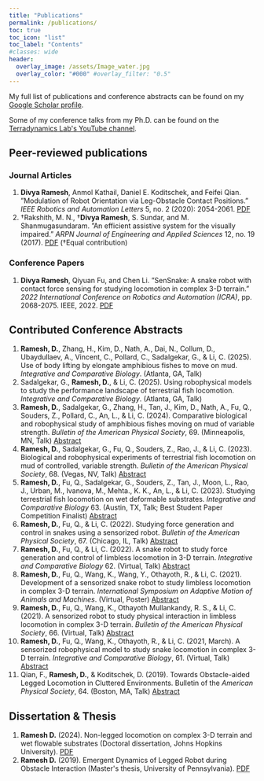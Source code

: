 ```yaml
---
title: "Publications"
permalink: /publications/
toc: true
toc_icon: "list"
toc_label: "Contents"
#classes: wide
header:
  overlay_image: /assets/Image_water.jpg
  overlay_color: "#000" #overlay_filter: "0.5"
---
```


My full list of publications and conference abstracts can be found on my [Google Scholar profile](https://scholar.google.com/citations?user=sdDxVQoAAAAJ&hl=en).

Some of my conference talks from my Ph.D. can be found on the [Terradynamics Lab's YouTube channel](https://www.youtube.com/@terradynamicslab).

## Peer-reviewed publications

### Journal Articles

1. **Divya Ramesh**, Anmol Kathail, Daniel E. Koditschek, and Feifei Qian. ”Modulation of Robot Orientation via Leg-Obstacle
Contact Positions.” *IEEE Robotics and Automation Letters* 5, no. 2 (2020): 2054-2061. [PDF](https://ieeexplore.ieee.org/stamp/stamp.jsp?tp=&arnumber=8977332)
2. †Rakshith, M. N., †**Divya Ramesh**, S. Sundar, and M. Shanmugasundaram. ”An efficient assistive system for the visually impaired.”
*ARPN Journal of Engineering and Applied Sciences* 12, no. 19 (2017). [PDF](https://www.arpnjournals.org/jeas/research_papers/rp_2017/jeas_1017_6390.pdf) (†Equal contribution)

### Conference Papers

1. **Divya Ramesh**, Qiyuan Fu, and Chen Li. ”SenSnake: A snake robot with contact force sensing for studying locomotion in
complex 3-D terrain.” *2022 International Conference on Robotics and Automation (ICRA)*, pp. 2068-2075. IEEE, 2022. [PDF](https://ieeexplore.ieee.org/stamp/stamp.jsp?tp=&arnumber=9812159)

## Contributed Conference Abstracts

1. **Ramesh, D.**, Zhang, H., Kim, D., Nath, A., Dai, N., Collum, D., Ubaydullaev, A., Vincent, C., Pollard, C., Sadalgekar, G., & Li,
C. (2025). Use of body lifting by elongate amphibious fishes to move on mud. *Integrative and Comparative Biology*. (Atlanta,
GA, Talk)
2. Sadalgekar, G., **Ramesh, D.**, & Li, C. (2025). Using robophysical models to study the performance landscape of terrestrial fish
locomotion. *Integrative and Comparative Biology*. (Atlanta, GA, Talk)
3. **Ramesh, D.**, Sadalgekar, G., Zhang, H., Tan, J., Kim, D., Nath, A., Fu, Q., Souders, Z., Pollard, C., An, L., & Li, C. (2024).
Comparative biological and robophysical study of amphibious fishes moving on mud of variable strength. *Bulletin of the American
Physical Society*, 69. (Minneapolis, MN, Talk) [Abstract](https://meetings.aps.org/Meeting/MAR24/Session/G38.12)
3. **Ramesh, D.**, Sadalgekar, G., Fu, Q., Souders, Z., Rao, J., & Li, C. (2023). Biological and robophysical experiments of terrestrial
fish locomotion on mud of controlled, variable strength. *Bulletin of the American Physical Society*, 68. (Vegas, NV, Talk) [Abstract](https://meetings.aps.org/Meeting/MAR23/Session/S10.11)
3. **Ramesh, D.**, Fu, Q., Sadalgekar, G., Souders, Z., Tan, J., Moon, L., Rao, J., Urban, M., Ivanova, M., Mehta., K. K., An, L., & Li,
C. (2023). Studying terrestrial fish locomotion on wet deformable substrates. *Integrative and Comparative Biology* 63. (Austin,
TX, Talk; Best Student Paper Competition Finalist) [Abstract](https://www.xcdsystem.com/sicb/program/5X9OIbU/index.cfm?pgid=377&sid=9037&abid=33132)
3. **Ramesh, D.**, Fu, Q., & Li, C. (2022). Studying force generation and control in snakes using a sensorized robot. *Bulletin of the
American Physical Society*, 67. (Chicago, IL, Talk) [Abstract](https://meetings.aps.org/Meeting/MAR22/Session/K03.12)
3. **Ramesh, D.**, Fu, Q., & Li, C. (2022). A snake robot to study force generation and control of limbless locomotion in 3-D terrain.
*Integrative and Comparative Biology* 62. (Virtual, Talk) [Abstract](https://sicb.burkclients.com/meetings/2022/schedule/abstractdetails.php?id=514)
3. **Ramesh, D.**, Fu, Q., Wang, K., Wang, Y., Othayoth, R., & Li, C. (2021). Development of a sensorized snake robot to study
limbless locomotion in complex 3-D terrain. *International Symposium on Adaptive Motion of Animals and Machines*. (Virtual,
Poster) [Abstract](https://web.archive.org/web/20220725212059id_/https:/ir.library.osaka-u.ac.jp/repo/ouka/all/84885/s60b5360e27c7d.pdf)
3. **Ramesh, D.**, Fu, Q., Wang, K., Othayoth Mullankandy, R. S., & Li, C. (2021). A sensorized robot to study physical interaction in
limbless locomotion in complex 3-D terrain. *Bulletin of the American Physical Society*, 66. (Virtual, Talk) [Abstract](https://meetings.aps.org/Meeting/MAR21/Session/R14.6)
3. **Ramesh, D.**, Fu, Q., Wang, K., Othayoth, R., & Li, C. (2021, March). A sensorized robophysical model to study snake locomotion
in complex 3-D terrain. *Integrative and Comparative Biology*, 61. (Virtual, Talk) [Abstract](https://sicb.org/abstracts/a-sensorized-robophysical-model-to-study-snake-locomotion-in-complex-3-d-terrain/)
3. Qian, F., **Ramesh, D.**, & Koditschek, D. (2019). Towards Obstacle-aided Legged Locomotion in Cluttered Environments. Bulletin
of the *American Physical Society*, 64. (Boston, MA, Talk) [Abstract](https://meetings.aps.org/Meeting/MAR19/Session/S64.14)

## Dissertation & Thesis

1. **Ramesh D.** (2024). Non-legged locomotion on complex 3-D terrain and wet flowable substrates (Doctoral dissertation, Johns Hopkins University). [PDF](https://jscholarship.library.jhu.edu/items/034d9c8b-dec8-44cb-9077-23ca4cdfb74e)
2. **Ramesh D.** (2019). Emergent Dynamics of Legged Robot during Obstacle Interaction (Master's thesis, University of Pennsylvania). [PDF](https://find.library.upenn.edu/catalog/9977572430803681?hld_id=22597515380003681)
